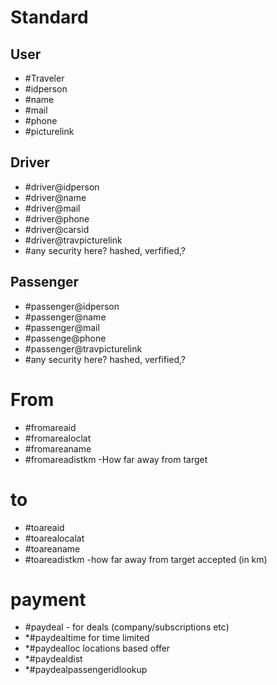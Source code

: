 # Standard


## User
- #Traveler
- #idperson
- #name
- #mail
- #phone
- #picturelink

## Driver
- #driver@idperson
- #driver@name
- #driver@mail
- #driver@phone
- #driver@carsid
- #driver@travpicturelink
- #any security here? hashed, verfified,? 


## Passenger
- #passenger@idperson
- #passenger@name
- #passenger@mail
- #passenge@phone
- #passenger@travpicturelink
- #any security here? hashed, verfified,?


# From
- #fromareaid
- #fromarealoclat
- #fromareaname
- #fromareadistkm -How far away from target


# to
- #toareaid
- #toarealocalat
- #toareaname
- #toareadistkm -how far away from target accepted (in km)


# payment
- #paydeal - for deals (company/subscriptions etc)
- *#paydealtime for time limited
- *#paydealloc locations based offer
- *#paydealdist
- *#paydealpassengeridlookup

